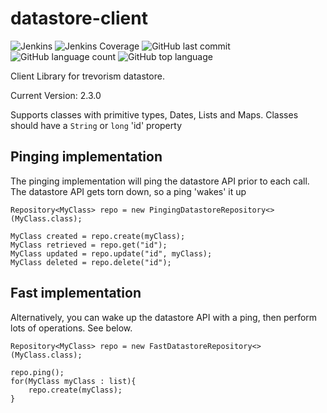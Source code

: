 # datastore-client
![Jenkins](https://img.shields.io/jenkins/build/http/trevorism-build.eastus.cloudapp.azure.com/datastore-client)
![Jenkins Coverage](https://img.shields.io/jenkins/coverage/jacoco/http/trevorism-build.eastus.cloudapp.azure.com/datastore-client)
![GitHub last commit](https://img.shields.io/github/last-commit/trevorism/datastore-client)
![GitHub language count](https://img.shields.io/github/languages/count/trevorism/datastore-client)
![GitHub top language](https://img.shields.io/github/languages/top/trevorism/datastore-client)

Client Library for trevorism datastore.

Current Version: 2.3.0

Supports classes with primitive types, Dates, Lists and Maps. Classes should have a `String` or `long` 'id' property


## Pinging implementation
The pinging implementation will ping the datastore API prior to each call.
The datastore API gets torn down, so a ping 'wakes' it up
```
Repository<MyClass> repo = new PingingDatastoreRepository<>(MyClass.class);

MyClass created = repo.create(myClass);
MyClass retrieved = repo.get("id");
MyClass updated = repo.update("id", myClass);
MyClass deleted = repo.delete("id");

```

## Fast implementation
Alternatively, you can wake up the datastore API with a ping, then perform
lots of operations. See below.
```
Repository<MyClass> repo = new FastDatastoreRepository<>(MyClass.class);

repo.ping();
for(MyClass myClass : list){
    repo.create(myClass);
}

```

